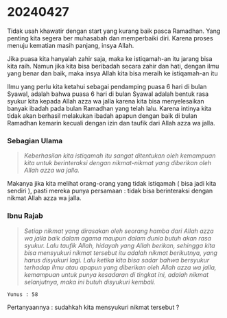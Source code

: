 # 20240427

Tidak usah khawatir dengan start yang kurang baik pasca Ramadhan. Yang penting kita segera ber muhasabah dan memperbaiki diri. Karena proses menuju kematian masih panjang, insya Allah.

Jika puasa kita hanyalah zahir saja, maka ke istiqamah-an itu jarang bisa kita raih. Namun jika kita bisa beribadah secara zahir dan hati, dengan ilmu yang benar dan baik, maka insya Allah kita bisa meraih ke istiqamah-an itu

Ilmu yang perlu kita ketahui sebagai pendamping puasa 6 hari di bulan Syawal, adalah bahwa puasa 6 hari di bulan Syawal adalah bentuk rasa syukur kita kepada Allah azza wa jalla karena kita bisa menyelesaikan banyak ibadah pada bulan Ramadhan yang telah lalu. Karena intinya kita tidak akan berhasil melakukan ibadah apapun dengan baik di bulan Ramadhan kemarin kecuali dengan izin dan taufik dari Allah azza wa jalla.

### Sebagian Ulama
>_Keberhasilan kita istiqamah itu sangat ditentukan oleh kemampuan kita untuk berinteraksi dengan nikmat-nikmat yang diberikan oleh Allah azza wa jalla._

Makanya jika kita melihat orang-orang yang tidak istiqamah ( bisa jadi kita sendiri ), pasti mereka punya persamaan : tidak bisa berinteraksi dengan nikmat Allah azza wa jalla.

### Ibnu Rajab
>_Setiap nikmat yang dirasakan oleh seorang hamba dari Allah azza wa jalla baik dalam agama maupun dalam dunia butuh akan rasa syukur. Lalu taufik Allah, hidayah yang Allah berikan, sehingga kita bisa mensyukuri nikmat tersebut itu adalah nikmat berikutnya, yang harus disyukuri lagi. Lalu ketika kita bisa sadar bahwa bersyukur terhadap ilmu atau apapun yang diberikan oleh Allah azza wa jalla, kemampuan untuk punya kesadaran di tingkat ini, adalah nikmat selanjutnya, maka ini butuh disyukuri kembali._

```
Yunus : 58
```

Pertanyaannya : sudahkah kita mensyukuri nikmat tersebut ?

